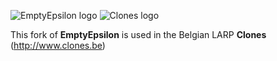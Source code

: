 ![EmptyEpsilon logo](https://github.com/olivier-vm/EmptyEpsilon-Clones/raw/master/resources/logo_full.png)
![Clones logo](https://github.com/olivier-vm/EmptyEpsilon-Clones/raw/variant/garou/resources/logo_clones.png)

This fork of **EmptyEpsilon** is used in the Belgian LARP **Clones** (http://www.clones.be)
